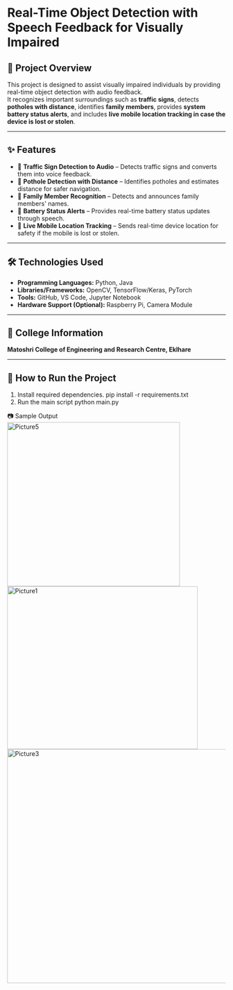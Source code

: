 # Real-Time Object Detection with Speech Feedback for Visually Impaired

## 📌 Project Overview
This project is designed to assist visually impaired individuals by providing real-time object detection with audio feedback.  
It recognizes important surroundings such as **traffic signs**, detects **potholes with distance**, identifies **family members**, provides **system battery status alerts**, and includes **live mobile location tracking in case the device is lost or stolen**.  

---

## ✨ Features
- 🔹 **Traffic Sign Detection to Audio** – Detects traffic signs and converts them into voice feedback.  
- 🔹 **Pothole Detection with Distance** – Identifies potholes and estimates distance for safer navigation.  
- 🔹 **Family Member Recognition** – Detects and announces family members' names.  
- 🔹 **Battery Status Alerts** – Provides real-time battery status updates through speech.  
- 🔹 **Live Mobile Location Tracking** – Sends real-time device location for safety if the mobile is lost or stolen.  

---

## 🛠️ Technologies Used
- **Programming Languages:** Python, Java  
- **Libraries/Frameworks:** OpenCV, TensorFlow/Keras, PyTorch  
- **Tools:** GitHub, VS Code, Jupyter Notebook  
- **Hardware Support (Optional):** Raspberry Pi, Camera Module  

---

## 🏫 College Information
**Matoshri College of Engineering and Research Centre, Eklhare**  

---

## 🚀 How to Run the Project
1) Install required dependencies.
  pip install -r requirements.txt
2) Run the main script
   python main.py

📷 Sample Output
<img width="398" height="378" alt="Picture5" src="https://github.com/user-attachments/assets/1b85045a-9291-48b4-88bb-4c2a276fbf14" />
<img width="439" height="375" alt="Picture1" src="https://github.com/user-attachments/assets/97154c66-32d2-4e99-ae7d-2c2ea7e21428" />
<img width="669" height="539" alt="Picture3" src="https://github.com/user-attachments/assets/e1df4d8f-a9a3-4425-b99f-22635d857504" />


